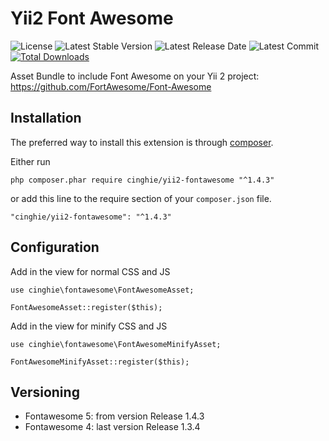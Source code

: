 # Yii2 Font Awesome

![License](https://img.shields.io/packagist/l/cinghie/yii2-fontawesome.svg)
![Latest Stable Version](https://img.shields.io/github/release/cinghie/yii2-fontawesome.svg)
![Latest Release Date](https://img.shields.io/github/release-date/cinghie/yii2-fontawesome.svg)
![Latest Commit](https://img.shields.io/github/last-commit/cinghie/yii2-fontawesome.svg)
[![Total Downloads](https://img.shields.io/packagist/dt/cinghie/yii2-fontawesome.svg)](https://packagist.org/packages/cinghie/yii2-fontawesome)

Asset Bundle to include Font Awesome on your Yii 2 project: https://github.com/FortAwesome/Font-Awesome

Installation
-----------------

The preferred way to install this extension is through [composer](http://getcomposer.org/download/).

Either run

```
php composer.phar require cinghie/yii2-fontawesome "^1.4.3"
```

or add this line to the require section of your `composer.json` file.

```
"cinghie/yii2-fontawesome": "^1.4.3"
```

Configuration
-----------------

Add in the view for normal CSS and JS

```
use cinghie\fontawesome\FontAwesomeAsset;

FontAwesomeAsset::register($this);
```

Add in the view for minify CSS and JS

```
use cinghie\fontawesome\FontAwesomeMinifyAsset;

FontAwesomeMinifyAsset::register($this);
```

Versioning
-----------------

 - Fontawesome 5: from version Release 1.4.3  
 - Fontawesome 4: last version Release 1.3.4
